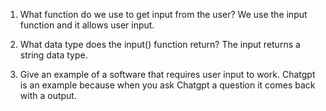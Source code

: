 
1. What function do we use to get input from the user?
We use the input function and it allows user input.

2. What data type does the input() function return?
The input returns a string data type.

3. Give an example of a software that requires user input to work.
Chatgpt is an example because when you ask Chatgpt a question it comes back with a output.